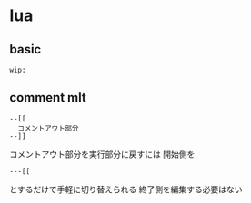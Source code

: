 
# lua


## basic

```
wip:
```


## comment mlt

```
--[[
  コメントアウト部分
--]]
```

コメントアウト部分を実行部分に戻すには
開始側を

```
---[[
```

とするだけで手軽に切り替えられる
終了側を編集する必要はない


